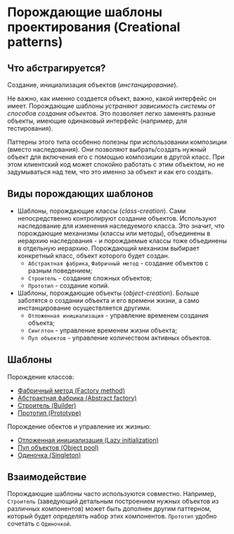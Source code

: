 # Порождающие шаблоны проектирования (Creational patterns)

## Что абстрагируется?

Создание, инициализация объектов (*инстанцирование*).

Не важно, как именно создается объект, важно, какой интерфейс он имеет. Порождающие шаблоны *устраняют зависимость системы от способов создания объектов*. Это позволяет легко заменять разные объекты, имеющие одинаковый интерфейс (например, для тестирования).

Паттерны этого типа особенно полезны при использовании композиции (вместо наследования). Они позволяют выбрать/создать нужный объект для включения его с помощью композиции в другой класс. При этом клиентский код может спокойно работать с этим объектом, но не задумываться над тем, что это именно за объект и как его создать.

## Виды порождающих шаблонов

* Шаблоны, порождающие классы (*class-creation*). Сами непосредственно контролируют создание объектов. Используют наследование для изменения наследуемого класса. Это значит, что порождающие механизмы (классы или методы), объединены в иерархию наследования - и порождаемые классы тоже объединены в отдельную иерархию. Порождающий механизм выбирает конкретный класс, объект которого будет создан.
  * `Абстрактная фабрика`, `Фабричный метод` - создание объектов с разным поведением;
  * `Строитель` - создание сложных объектов;
  * `Прототип` - создание копий.
* Шаблоны, порождающие объекты (*object-creation*). Больше заботятся о создании объекта и его времени жизни, а само инстанцирование осуществляется другими.
  * `Отложенная инициализация` - управление временем создания объекта;
  * `Синглтон` - управление временем жизни объекта;
  * `Пул объектов` - управление количеством активных объектов.

## Шаблоны

Порождение классов:

* [Фабричный метод (Factory method)](./factoryMethod#readme)
* [Абстрактная фабрика (Abstract factory)](./abstractFactory#readme)
* [Строитель (Builder)](./builder#readme)
* [Прототип (Prototype)](./prototype#readme)

Порождение обектов и управление их жизнью:

* [Отложенная инициализация (Lazy initialization)](./lazyInitialization#readme)
* [Пул объектов (Object pool)](./pool#readme)
* [Одиночка (Singleton)](./singleton#readme)

## Взаимодействие

Порождающие шаблоны часто используются совместно. Например, `Строитель` (заведующий детальным построением нужных объектов из различных компонентов) может быть дополнен другим паттерном, который будет определять набор этих компонентов. `Прототип` удобно сочетать с `Одиночкой`.
